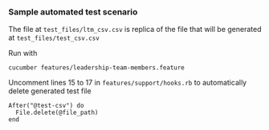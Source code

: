 ### Sample automated test scenario

The file at `test_files/ltm_csv.csv` is replica of the file that will be generated at `test_files/test_csv.csv`

Run with

`cucumber features/leadership-team-members.feature`

Uncomment lines 15 to 17 in `features/support/hooks.rb` to automatically delete generated test file

```
After("@test-csv") do
  File.delete(@file_path)
end
```
